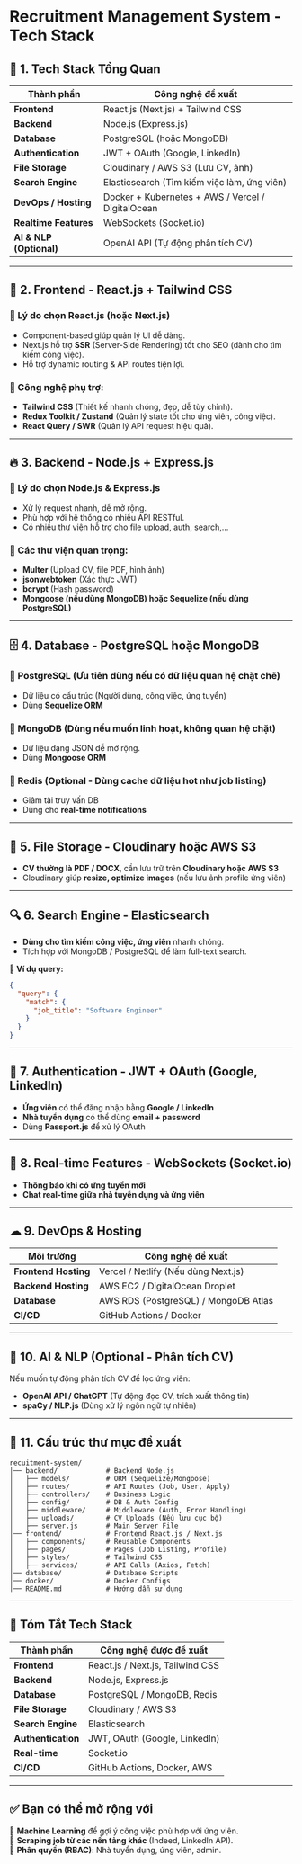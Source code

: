 # Recruitment Management System - Tech Stack

## 🚀 1. Tech Stack Tổng Quan
| Thành phần      | Công nghệ đề xuất |
|----------------|----------------|
| **Frontend** | React.js (Next.js) + Tailwind CSS |
| **Backend** | Node.js (Express.js) |
| **Database** | PostgreSQL (hoặc MongoDB) |
| **Authentication** | JWT + OAuth (Google, LinkedIn) |
| **File Storage** | Cloudinary / AWS S3 (Lưu CV, ảnh) |
| **Search Engine** | Elasticsearch (Tìm kiếm việc làm, ứng viên) |
| **DevOps / Hosting** | Docker + Kubernetes + AWS / Vercel / DigitalOcean |
| **Realtime Features** | WebSockets (Socket.io) |
| **AI & NLP (Optional)** | OpenAI API (Tự động phân tích CV) |

---

## 🎨 2. Frontend - React.js + Tailwind CSS
### 🔹 Lý do chọn React.js (hoặc Next.js)
- Component-based giúp quản lý UI dễ dàng.  
- Next.js hỗ trợ **SSR** (Server-Side Rendering) tốt cho SEO (dành cho tìm kiếm công việc).  
- Hỗ trợ dynamic routing & API routes tiện lợi.  

### 🔹 Công nghệ phụ trợ:
- **Tailwind CSS** (Thiết kế nhanh chóng, đẹp, dễ tùy chỉnh).
- **Redux Toolkit / Zustand** (Quản lý state tốt cho ứng viên, công việc).
- **React Query / SWR** (Quản lý API request hiệu quả).

---

## 🔥 3. Backend - Node.js + Express.js
### 🔹 Lý do chọn Node.js & Express.js
- Xử lý request nhanh, dễ mở rộng.
- Phù hợp với hệ thống có nhiều API RESTful.
- Có nhiều thư viện hỗ trợ cho file upload, auth, search,...

### 🔹 Các thư viện quan trọng:
- **Multer** (Upload CV, file PDF, hình ảnh)
- **jsonwebtoken** (Xác thực JWT)
- **bcrypt** (Hash password)
- **Mongoose (nếu dùng MongoDB) hoặc Sequelize (nếu dùng PostgreSQL)**

---

## 🗄 4. Database - PostgreSQL hoặc MongoDB
### 🔹 PostgreSQL (Ưu tiên dùng nếu có dữ liệu quan hệ chặt chẽ)
- Dữ liệu có cấu trúc (Người dùng, công việc, ứng tuyển)
- Dùng **Sequelize ORM**

### 🔹 MongoDB (Dùng nếu muốn linh hoạt, không quan hệ chặt)
- Dữ liệu dạng JSON dễ mở rộng.
- Dùng **Mongoose ORM**

### 🔹 Redis (Optional - Dùng cache dữ liệu hot như job listing)
- Giảm tải truy vấn DB
- Dùng cho **real-time notifications**

---

## 📂 5. File Storage - Cloudinary hoặc AWS S3
- **CV thường là PDF / DOCX**, cần lưu trữ trên **Cloudinary hoặc AWS S3**
- Cloudinary giúp **resize, optimize images** (nếu lưu ảnh profile ứng viên)

---

## 🔍 6. Search Engine - Elasticsearch
- **Dùng cho tìm kiếm công việc, ứng viên** nhanh chóng.
- Tích hợp với MongoDB / PostgreSQL để làm full-text search.

**🔹 Ví dụ query:**
```json
{
  "query": {
    "match": {
      "job_title": "Software Engineer"
    }
  }
}
```

---

## 🔐 7. Authentication - JWT + OAuth (Google, LinkedIn)
- **Ứng viên** có thể đăng nhập bằng **Google / LinkedIn**  
- **Nhà tuyển dụng** có thể dùng **email + password**  
- Dùng **Passport.js** để xử lý OAuth  

---

## 🔴 8. Real-time Features - WebSockets (Socket.io)
- **Thông báo khi có ứng tuyển mới**  
- **Chat real-time giữa nhà tuyển dụng và ứng viên**  

---

## ☁ 9. DevOps & Hosting
| Môi trường | Công nghệ đề xuất |
|------------|----------------|
| **Frontend Hosting** | Vercel / Netlify (Nếu dùng Next.js) |
| **Backend Hosting** | AWS EC2 / DigitalOcean Droplet |
| **Database** | AWS RDS (PostgreSQL) / MongoDB Atlas |
| **CI/CD** | GitHub Actions / Docker |

---

## 🧠 10. AI & NLP (Optional - Phân tích CV)
Nếu muốn tự động phân tích CV để lọc ứng viên:  
- **OpenAI API / ChatGPT** (Tự động đọc CV, trích xuất thông tin)  
- **spaCy / NLP.js** (Dùng xử lý ngôn ngữ tự nhiên)  

---

## 📌 11. Cấu trúc thư mục đề xuất
```
recuitment-system/
│── backend/            # Backend Node.js
│   ├── models/         # ORM (Sequelize/Mongoose)
│   ├── routes/         # API Routes (Job, User, Apply)
│   ├── controllers/    # Business Logic
│   ├── config/         # DB & Auth Config
│   ├── middleware/     # Middleware (Auth, Error Handling)
│   ├── uploads/        # CV Uploads (Nếu lưu cục bộ)
│   ├── server.js       # Main Server File
│── frontend/           # Frontend React.js / Next.js
│   ├── components/     # Reusable Components
│   ├── pages/          # Pages (Job Listing, Profile)
│   ├── styles/         # Tailwind CSS
│   ├── services/       # API Calls (Axios, Fetch)
│── database/           # Database Scripts
│── docker/             # Docker Configs
│── README.md           # Hướng dẫn sử dụng
```

---

## 🎯 Tóm Tắt Tech Stack
| Thành phần | Công nghệ được đề xuất |
|------------|-------------------|
| **Frontend** | React.js / Next.js, Tailwind CSS |
| **Backend** | Node.js, Express.js |
| **Database** | PostgreSQL / MongoDB, Redis |
| **File Storage** | Cloudinary / AWS S3 |
| **Search Engine** | Elasticsearch |
| **Authentication** | JWT, OAuth (Google, LinkedIn) |
| **Real-time** | Socket.io |
| **CI/CD** | GitHub Actions, Docker, AWS |

---

## ✅ Bạn có thể mở rộng với
🔹 **Machine Learning** để gợi ý công việc phù hợp với ứng viên.  
🔹 **Scraping job từ các nền tảng khác** (Indeed, LinkedIn API).  
🔹 **Phân quyền (RBAC)**: Nhà tuyển dụng, ứng viên, admin.  


